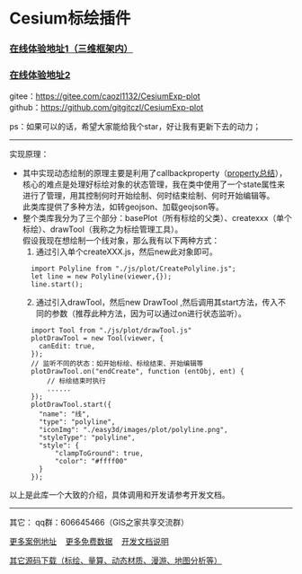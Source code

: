 # Cesium标绘插件
### [在线体验地址1（三维框架内）](http://mapgl.com/shareCode/#/PopupTooltip?downUrl=)
### [在线体验地址2](http://mapgl.com/shareCode/#/Plot?downUrl=)
gitee：https://gitee.com/caozl1132/CesiumExp-plot  
github：https://github.com/gitgitczl/CesiumExp-plot  

ps：如果可以的话，希望大家能给我个star，好让我有更新下去的动力；

***
实现原理：<br/>
- 其中实现动态绘制的原理主要是利用了callbackproperty（[property总结](https://zhuanlan.zhihu.com/p/50534090)），核心的难点是处理好标绘对象的状态管理，我在类中使用了一个state属性来进行了管理，用其控制何时开始绘制、何时结束绘制、何时开始编辑等。  
  此类库提供了多种方法，如转geojson、加载geojson等。
- 整个类库我分为了三个部分：basePlot（所有标绘的父类）、createxxx（单个标绘）、drawTool（我称之为标绘管理工具）。  
  假设我现在想绘制一个线对象，那么我有以下两种方式：  
  1. 通过引入单个createXXX.js，然后new此对象即可。
    ```
      import Polyline from "./js/plot/CreatePolyline.js";
      let line = new Polyline(viewer,{});
      line.start();
    ```
  2. 通过引入drawTool，然后new DrawTool ,然后调用其start方法，传入不同的参数（推荐此种方法，因为可以通过on进行状态监听）。
    ```
      import Tool from "./js/plot/drawTool.js"
      plotDrawTool = new Tool(viewer, {
        canEdit: true,
      });
      // 监听不同的状态：如开始标绘、标绘结束、开始编辑等
      plotDrawTool.on("endCreate", function (entObj, ent) {
          // 标绘结束时执行
          ......
      });
      plotDrawTool.start({
        "name": "线",
        "type": "polyline",
        "iconImg": "./easy3d/images/plot/polyline.png",
        "styleType": "polyline",
        "style": {
            "clampToGround": true,
            "color": "#ffff00"
        }
      });
    ```  
以上是此库一个大致的介绍，具体调用和开发请参考开发文档。
***
其它： 
qq群：606645466（GIS之家共享交流群）

[更多案例地址](http://mapgl.com/shareCode/)&nbsp;&nbsp;&nbsp; [更多免费数据](http://mapgl.com/shareData/)&nbsp;&nbsp;&nbsp; [开发文档说明](http://mapgl.com/3dapi/)   

[其它源码下载（标绘、量算、动态材质、漫游、地图分析等）](http://mapgl.com/introduce/)

